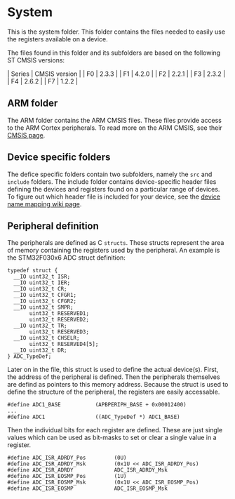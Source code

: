 # System

This is the system folder. This folder contains the files needed to easily use the registers available on a device.

The files found in this folder and its subfolders are based on the following ST CMSIS versions:

| Series | CMSIS version |
|     F0 |         2.3.3 |
|     F1 |         4.2.0 |
|     F2 |         2.2.1 |
|     F3 |         2.3.2 |
|     F4 |         2.6.2 |
|     F7 |         1.2.2 |

## ARM folder

The ARM folder contains the ARM CMSIS files. These files provide access to the ARM Cortex peripherals. To read more on the ARM CMSIS, see their [CMSIS page](https://developer.arm.com/embedded/cmsis).

## Device specific folders

The defice specific folders contain two subfolders, namely the `src` and `include` folders. The include folder contains device-specific header files defining the devices and registers found on a particular range of devices. To figure out which header file is included for your device, see the [device name mapping wiki page](https://github.com/STM32-base/STM32-base/wiki/Device-name-mapping).

## Peripheral definition

The peripherals are defined as C `structs`. These structs represent the area of memory containing the registers used by the peripheral. An example is the STM32F030x6 ADC struct definition:

```
typedef struct {
  __IO uint32_t ISR;
  __IO uint32_t IER;
  __IO uint32_t CR;
  __IO uint32_t CFGR1;
  __IO uint32_t CFGR2;
  __IO uint32_t SMPR;
       uint32_t RESERVED1;
       uint32_t RESERVED2;
  __IO uint32_t TR;
       uint32_t RESERVED3;
  __IO uint32_t CHSELR;
       uint32_t RESERVED4[5];
  __IO uint32_t DR;
} ADC_TypeDef;
```

Later on in the file, this struct is used to define the actual device(s). First, the address of the peripheral is defined. Then the peripherals themselves are defind as pointers to this memory address. Because the struct is used to define the structure of the peripheral, the registers are easily accessable.

```
#define ADC1_BASE           (APBPERIPH_BASE + 0x00012400)
...
#define ADC1                ((ADC_TypeDef *) ADC1_BASE)
```

Then the individual bits for each register are defined. These are just single values which can be used as bit-masks to set or clear a single value in a register.

```
#define ADC_ISR_ADRDY_Pos         (0U)
#define ADC_ISR_ADRDY_Msk         (0x1U << ADC_ISR_ADRDY_Pos)
#define ADC_ISR_ADRDY             ADC_ISR_ADRDY_Msk
#define ADC_ISR_EOSMP_Pos         (1U)
#define ADC_ISR_EOSMP_Msk         (0x1U << ADC_ISR_EOSMP_Pos)
#define ADC_ISR_EOSMP             ADC_ISR_EOSMP_Msk
```
